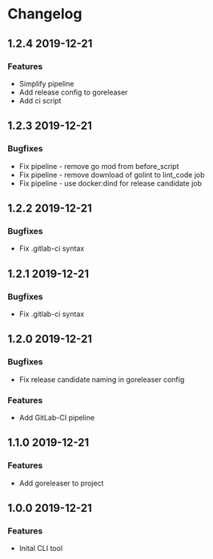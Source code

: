# Changelog

## 1.2.4 2019-12-21

### Features

- Simplify pipeline
- Add release config to goreleaser
- Add ci script

## 1.2.3 2019-12-21

### Bugfixes

- Fix pipeline - remove go mod from before_script
- Fix pipeline - remove download of golint to lint_code job
- Fix pipeline - use docker:dind for release candidate job

## 1.2.2 2019-12-21

### Bugfixes

- Fix .gitlab-ci syntax

## 1.2.1 2019-12-21

### Bugfixes

- Fix .gitlab-ci syntax

## 1.2.0 2019-12-21

### Bugfixes

- Fix release candidate naming in goreleaser config

### Features

- Add GitLab-CI pipeline

## 1.1.0 2019-12-21

### Features

- Add goreleaser to project

## 1.0.0 2019-12-21

### Features

- Inital CLI tool
